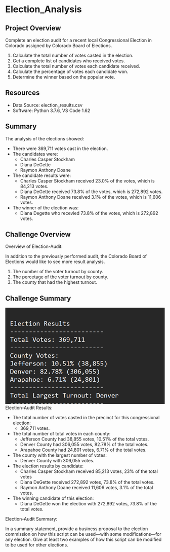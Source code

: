 # Election_Analysis

## Project Overview
Complete an election audit for a recent local Congressional Election in Colorado assigned by Colorado Board of Elections.

1. Calculate the total number of votes casted in the election.
2. Get a complete list of candidates who received votes.
3. Calculate the total number of votes each candidate received.
4. Calculate the percentage of votes each candidate won.
5. Determine the winner based on the popular vote.

## Resources
- Data Source: election_results.csv
- Software: Python 3.7.6, VS Code 1.62

## Summary
The analysis of the elections showed:
- There were 369,711 votes cast in the election.
- The candidates were:
    - Charles Casper Stockham
    - Diana DeGette
    - Raymon Anthony Doane
- The candidate results were:
    - Charles Casper Stockham received 23.0% of the votes, which is 84,213 votes.
    - Diana DeGette received 73.8% of the votes, which is 272,892 votes.
    - Raymon Anthony Doane received 3.1% of the votes, which is 11,606 votes.
- The winner of the election was:
    - Diana Degette who recevied 73.8% of the votes, which is 272,892 votes. 

## Challenge Overview
Overview of Election-Audit:

In addition to the previously performed audit, the Colorado Board of Elections would like to see more result analysis. 
1. The number of the voter turnout by county. 
2. The percetage of the voter turnout by county.
3. The county that had the highest turnout.

## Challenge Summary

![County Results](/Practice_Code_&Img/county_result.png?raw=true "County Results")
Election-Audit Results: 
- The total number of votes casted in the precinct for this congressional election: 
    - 369,711 votes.
- The total number of total votes in each county:
    - Jefferson County had 38,855 votes, 10.51% of the total votes.
    - Denver County had 306,055 votes, 82.78% of the total votes.
    - Arapahoe County had 24,801 votes, 6.71% of the total votes. 
- The county with the largest number of votes:
    - Denver County with 306,055 votes.
- The election results by candidate:
    - Charles Casper Stockham received 85,213 votes, 23% of the total votes
    - Diana DeGette received 272,892 votes, 73.8% of the total votes.
    - Raymon Anthony Doane received 11,606 votes, 3.1% of the total votes.
- The winning candidate of this election:
    - Diana DeGette won the election with 272,892 votes, 73.8% of the total votes.

Election-Audit Summary:


 In a summary statement, provide a business proposal to the election commission on how this script can be used—with some modifications—for any election. Give at least two examples of how this script can be modified to be used for other elections.





